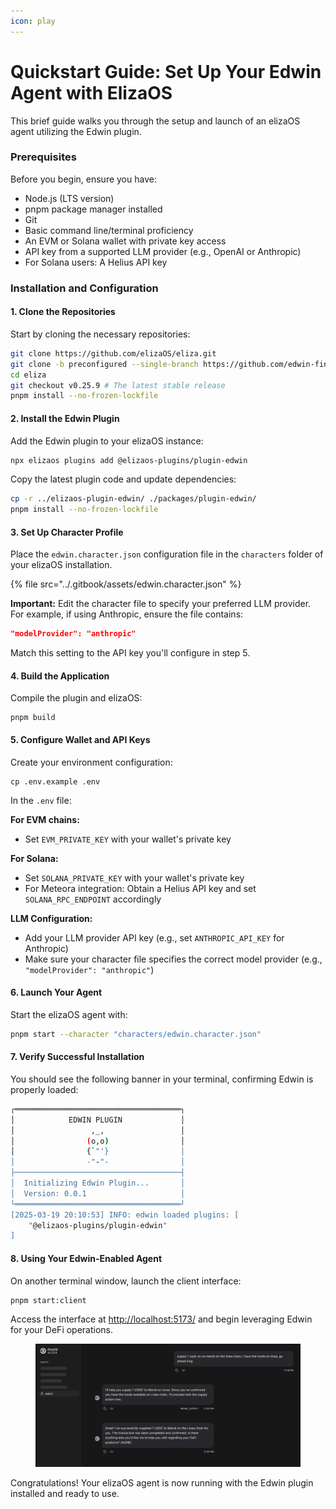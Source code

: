 ```yaml
---
icon: play
---
```


# Quickstart Guide: Set Up Your Edwin Agent with ElizaOS

This brief guide walks you through the setup and launch of an elizaOS agent utilizing the Edwin plugin.

### Prerequisites

Before you begin, ensure you have:

* Node.js (LTS version)
* pnpm package manager installed
* Git
* Basic command line/terminal proficiency
* An EVM or Solana wallet with private key access
* API key from a supported LLM provider (e.g.,  OpenAI or Anthropic)
* For Solana users: A Helius API key

### Installation and Configuration

#### 1. Clone the Repositories

Start by cloning the necessary repositories:

```bash
git clone https://github.com/elizaOS/eliza.git
git clone -b preconfigured --single-branch https://github.com/edwin-finance/elizaos-plugin-edwin
cd eliza
git checkout v0.25.9 # The latest stable release
pnpm install --no-frozen-lockfile
```

#### 2. Install the Edwin Plugin

Add the Edwin plugin to your elizaOS instance:

```bash
npx elizaos plugins add @elizaos-plugins/plugin-edwin 
```

Copy the latest plugin code and update dependencies:

```bash
cp -r ../elizaos-plugin-edwin/ ./packages/plugin-edwin/
pnpm install --no-frozen-lockfile
```

#### 3. Set Up Character Profile

Place the `edwin.character.json` configuration file in the `characters` folder of your elizaOS installation.

{% file src="../.gitbook/assets/edwin.character.json" %}

**Important:** Edit the character file to specify your preferred LLM provider. For example, if using Anthropic, ensure the file contains:

```json
"modelProvider": "anthropic"
```

Match this setting to the API key you'll configure in step 5.

#### 4. Build the Application

Compile the plugin and elizaOS:

```
pnpm build
```

#### 5. Configure Wallet and API Keys

Create your environment configuration:

```
cp .env.example .env
```

In the `.env` file:

**For EVM chains:**

* Set `EVM_PRIVATE_KEY` with your wallet's private key

**For Solana:**

* Set `SOLANA_PRIVATE_KEY` with your wallet's private key
* For Meteora integration: Obtain a Helius API key and set `SOLANA_RPC_ENDPOINT` accordingly

**LLM Configuration:**

* Add your LLM provider API key (e.g., set `ANTHROPIC_API_KEY` for Anthropic)
* Make sure your character file specifies the correct model provider (e.g., `"modelProvider": "anthropic"`)

#### 6. Launch Your Agent

Start the elizaOS agent with:

```bash
pnpm start --character "characters/edwin.character.json"
```

#### 7. Verify Successful Installation

You should see the following banner in your terminal, confirming Edwin is properly loaded:

```bash
┌═════════════════════════════════════┐
│            EDWIN PLUGIN             │
│                 ,_,                 │
│                (o,o)                │
│                {`"'}                │
│                -"-"-                │
├─────────────────────────────────────┤
│  Initializing Edwin Plugin...       │
│  Version: 0.0.1                     │
└═════════════════════════════════════┘
[2025-03-19 20:10:53] INFO: edwin loaded plugins: [
    "@elizaos-plugins/plugin-edwin"
]
```

#### 8. Using Your Edwin-Enabled Agent

On another terminal window, launch the client interface:

```
pnpm start:client
```

Access the interface at [http://localhost:5173/](http://localhost:5173/) and begin leveraging Edwin for your DeFi operations.

<figure><img src="../.gitbook/assets/image (2).png" alt=""><figcaption></figcaption></figure>



Congratulations! Your elizaOS agent is now running with the Edwin plugin installed and ready to use.
